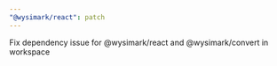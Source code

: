 ```yaml
---
"@wysimark/react": patch
---
```


Fix dependency issue for @wysimark/react and @wysimark/convert in workspace
